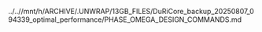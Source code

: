 ../..//mnt/h/ARCHIVE/.UNWRAP/13GB_FILES/DuRiCore_backup_20250807_094339_optimal_performance/PHASE_OMEGA_DESIGN_COMMANDS.md